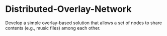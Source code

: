 # Distributed-Overlay-Network
Develop a simple overlay-based solution that allows a set of nodes to share contents (e.g., music files) among each other.

